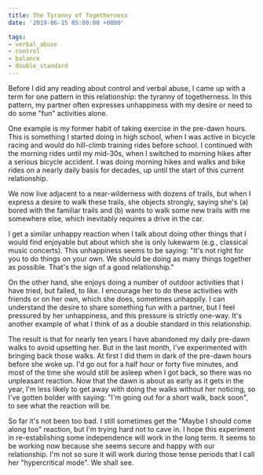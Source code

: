 ```yaml
---
title: The Tyranny of Togetherness
date: '2019-06-15 05:00:00 +0000'

tags:
- verbal_abuse
- control
- balance
- double_standard
---
```


Before I did any reading about control and verbal abuse, I came up with
a term for one pattern in this relationship: the tyranny of togetherness.
In this pattern, my partner often expresses unhappiness with my desire
or need to do some "fun" activities alone.

<!--more-->

One example is my former habit of taking exercise in the pre-dawn
hours.  This is something I started doing in high school, when I was
active in bicycle racing and would do hill-climb training rides before
school.  I continued with the morning rides until my mid-30s, when I
switched to morning hikes after a serious bicycle accident.  I was
doing morning hikes and walks and bike rides on a nearly daily basis
for decades, up until the start of this current relationship.

We now live adjacent to a near-wilderness with dozens of trails, but when I express
a desire to walk these trails, she objects strongly, saying she's (a) bored with
the familiar trails and (b) wants to walk some new trails with me somewhere else,
which inevitably requires a drive in the car.

I get a similar unhappy reaction when I talk about doing other things that I would
find enjoyable but about which she is only lukewarm (e.g., classical music
concerts).  This unhappiness seems to be saying: "It's not right for
you to do things on your own.  We should be doing as many things together
as possible.  That's the sign of a good relationship."

On the other hand, she enjoys doing a number of outdoor activities that I
have tried, but failed, to like.  I encourage her to do these activities
with friends or on her own, which she does, sometimes unhappily.  I can understand
the desire to share something fun with a partner, but I feel pressured by
her unhappiness, and this pressure is strictly one-way.  It's another
example of what I think of as a double standard in this relationship.

The result is that for nearly ten years I have abandoned my daily pre-dawn walks to avoid upsetting her.
But in the last month, I've experimented with bringing 
back those walks.  At first I did them in dark of the pre-dawn hours before she woke up.
I'd go out for a half hour or forty five minutes, and most of the time
she would still be asleep when I got back, so there was no unpleasant
reaction.  Now that the dawn is about as early as it gets in the year, I'm
less likely to get away with doing the walks without her noticing, so I've
gotten bolder with saying: "I'm going out for a short walk, back soon", to
see what the reaction will be.

So far it's not been too bad.  I still sometimes get the "Maybe I should
come along too" reaction, but I'm trying hard not to cave in.  I hope
this experiment in re-establishing some independence will work in the long
term.  It seems to be working now because she seems secure and happy with
our relationship.  I'm not so sure it will work during those tense periods
that I call her "hypercritical mode".  We shall see.
